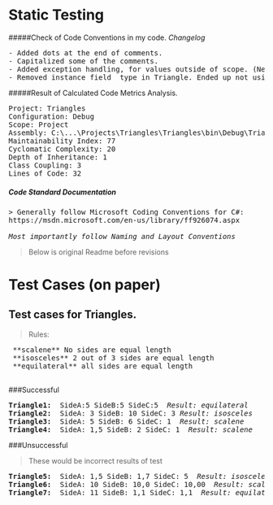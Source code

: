 # Static Testing

#####Check of Code Conventions in my code.
*Changelog*

<pre>
- Added dots at the end of comments.
- Capitalized some of the comments.
- Added exception handling, for values outside of scope. (Negative or 0 length for sides).
- Removed instance field _type in Triangle. Ended up not using it.
</pre>

#####Result of Calculated Code Metrics Analysis.

<pre>
Project: Triangles
Configuration: Debug
Scope: Project
Assembly: C:\...\Projects\Triangles\Triangles\bin\Debug\Triangles.exe
Maintainability Index: 77
Cyclomatic Complexity: 20
Depth of Inheritance: 1
Class Coupling: 3
Lines of Code: 32
</pre>

##### Code Standard Documentation
<pre>
> Generally follow Microsoft Coding Conventions for C#:
https://msdn.microsoft.com/en-us/library/ff926074.aspx

<i>Most importantly follow Naming and Layout Conventions</i>
</pre>



>Below is original Readme before revisions

# Test Cases (on paper)

## Test cases for Triangles. 
>Rules:
<pre>
 **scalene** No sides are equal length
 **isosceles** 2 out of 3 sides are equal length
 **equilateral** all sides are equal length
 </pre>

###Successful

<pre>
<b>Triangle1:</b>  SideA:5 SideB:5 SideC:5  <i>Result: equilateral</i>
<b>Triangle2:</b>  SideA: 3 SideB: 10 SideC: 3 <i>Result: isosceles </i>
<b>Triangle3:</b>  SideA: 5 SideB: 6 SideC: 1  <i>Result: scalene </i>
<b>Triangle4:</b>  SideA: 1,5 SideB: 2 SideC: 1  <i>Result: scalene </i>
</pre>
###Unsuccessful
>These would be incorrect results of test

<pre>
<b>Triangle5:</b>  SideA: 1,5 SideB: 1,7 SideC: 5  <i>Result: isosceles</i> <b><i> Should be scalene</b></i>
<b>Triangle6:</b>  SideA: 10 SideB: 10,0 SideC: 10,00  <i>Result: scalene</i> <b><i> Should be equilateral</b></i>
<b>Triangle7:</b>  SideA: 11 SideB: 1,1 SideC: 1,1  <i>Result: equilateral</i> <b><i>Should be isosceles </b></i>
</pre>


